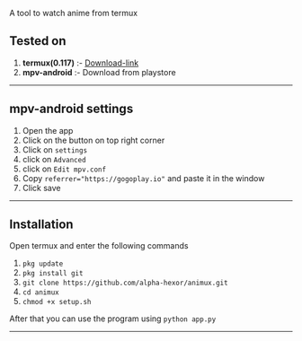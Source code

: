 

A tool to watch anime from termux

## Tested on
1. **termux(0.117)** :- [Download-link](https://www.apkmirror.com/apk/fredrik-fornwall/termux-fdroid-version/termux-fdroid-version-0-117-release/termux-fdroid-version-0-117-android-apk-download/) 
2. **mpv-android** :- Download from playstore
***

## mpv-android settings
1. Open the app
2. Click on the button on top right corner
3. Click on `settings`
4. click on `Advanced`
5. click on `Edit mpv.conf`
6. Copy `referrer="https://gogoplay.io"` and paste it in the window
7. Click save

***

## Installation
Open termux and enter the following commands
1. `pkg update`
2. `pkg install git`
3. `git clone https://github.com/alpha-hexor/animux.git`
4. `cd animux`
4. `chmod +x setup.sh`

After that you can use the program using `python app.py`

***